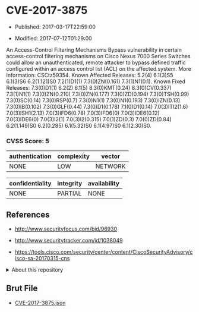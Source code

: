 # CVE-2017-3875

- Published: 2017-03-17T22:59:00

- Modified: 2017-07-12T01:29:00

An Access-Control Filtering Mechanisms Bypass vulnerability in certain access-control filtering mechanisms on Cisco Nexus 7000 Series Switches could allow an unauthenticated, remote attacker to bypass defined traffic configured within an access control list (ACL) on the affected system. More Information: CSCtz59354. Known Affected Releases: 5.2(4) 6.1(3)S5 6.1(3)S6 6.2(1.121)S0 7.2(1)D1(1) 7.3(0)ZN(0.161) 7.3(1)N1(0.1). Known Fixed Releases: 7.3(0)D1(1) 6.2(2) 6.1(5) 8.3(0)KMT(0.24) 8.3(0)CV(0.337) 7.3(1)N1(1) 7.3(0)ZN(0.210) 7.3(0)ZN(0.177) 7.3(0)ZD(0.194) 7.3(0)TSH(0.99) 7.3(0)SC(0.14) 7.3(0)RSP(0.7) 7.3(0)N1(1) 7.3(0)N1(0.193) 7.3(0)IZN(0.13) 7.3(0)IB(0.102) 7.3(0)GLF(0.44) 7.3(0)D1(0.178) 7.1(0)D1(0.14) 7.0(3)ITI2(1.6) 7.0(3)ISH1(2.13) 7.0(3)IFD6(0.78) 7.0(3)IFD6(0) 7.0(3)IDE6(0.12) 7.0(3)IDE6(0) 7.0(3)I2(1) 7.0(3)I2(0.315) 7.0(1)ZD(0.3) 7.0(0)ZD(0.84) 6.2(1.149)S0 6.2(0.285) 6.1(5.32)S0 6.1(4.97)S0 6.1(2.30)S0.

### CVSS Score: **5**

| authentication | complexity | vector |
| --- | --- | --- |
| NONE | LOW | NETWORK |

| confidentiality | integrity | availability |
| --- | --- | --- |
| NONE | PARTIAL | NONE |

## References

* http://www.securityfocus.com/bid/96930

* http://www.securitytracker.com/id/1038049

* https://tools.cisco.com/security/center/content/CiscoSecurityAdvisory/cisco-sa-20170315-cns

<details>
<summary>About this repository</summary> 

  This repository is part of the project [Live Hack CVE](https://github.com/Live-Hack-CVE). Main website can be found [www.live-hack.org](https://www.live-hack.org) 
  
  Made by [Sn0wAlice](https://github.com/Sn0wAlice) for the people that care about security and need to have a feed of the latest CVEs. Hope you enjoy it, don't forget to star the repo and follow me on [Twitter](https://twitter.com/Sn0wAlice) and [Github](https://github.com/Sn0wAlice). And that is my [personnal website](https://www.alice-snow.me/)

  - [Home Page](https://github.com/Live-Hack-CVE)
  - [Framework](https://github.com/Live-Hack-CVE/cve-framework)
  - [CVE database](https://github.com/Live-Hack-CVE/full_database)
  - [Changelog](https://github.com/Live-Hack-CVE/Changelog)
</details>

## Brut File

* [CVE-2017-3875.json](https://raw.githubusercontent.com/Live-Hack-CVE/full_database/main/cves/2017/CVE-2017-3875.json)

